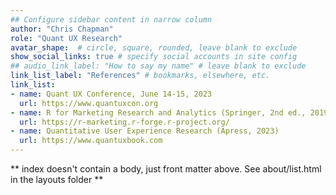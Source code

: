 ```yaml
---
## Configure sidebar content in narrow column
author: "Chris Chapman"
role: "Quant UX Research"
avatar_shape:  # circle, square, rounded, leave blank to exclude
show_social_links: true # specify social accounts in site config
## audio_link_label: "How to say my name" # leave blank to exclude
link_list_label: "References" # bookmarks, elsewhere, etc.
link_list:
- name: Quant UX Conference, June 14-15, 2023
  url: https://www.quantuxcon.org
- name: R for Marketing Research and Analytics (Springer, 2nd ed., 2019)
  url: https://r-marketing.r-forge.r-project.org/
- name: Quantitative User Experience Research (Apress, 2023)
  url: https://www.quantuxbook.com
---
```


** index doesn't contain a body, just front matter above.
See about/list.html in the layouts folder **